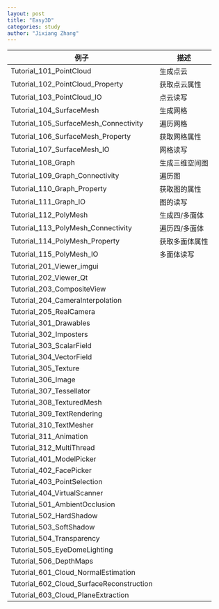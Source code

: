```yaml
---
layout: post
title: "Easy3D"
categories: study
author: "Jixiang Zhang"
---
```


| 例子                                     | 描述           |
| ---------------------------------------- | -------------- |
| Tutorial_101_PointCloud                  | 生成点云       |
| Tutorial_102_PointCloud_Property         | 获取点云属性   |
| Tutorial_103_PointCloud_IO               | 点云读写       |
| Tutorial_104_SurfaceMesh                 | 生成网格       |
| Tutorial_105_SurfaceMesh_Connectivity    | 遍历网格       |
| Tutorial_106_SurfaceMesh_Property        | 获取网格属性   |
| Tutorial_107_SurfaceMesh_IO              | 网格读写       |
| Tutorial_108_Graph                       | 生成三维空间图 |
| Tutorial_109_Graph_Connectivity          | 遍历图         |
| Tutorial_110_Graph_Property              | 获取图的属性   |
| Tutorial_111_Graph_IO                    | 图的读写       |
| Tutorial_112_PolyMesh                    | 生成四/多面体  |
| Tutorial_113_PolyMesh_Connectivity       | 遍历四/多面体  |
| Tutorial_114_PolyMesh_Property           | 获取多面体属性 |
| Tutorial_115_PolyMesh_IO                 | 多面体读写     |
| Tutorial_201_Viewer_imgui                |                |
| Tutorial_202_Viewer_Qt                   |                |
| Tutorial_203_CompositeView               |                |
| Tutorial_204_CameraInterpolation         |                |
| Tutorial_205_RealCamera                  |                |
| Tutorial_301_Drawables                   |                |
| Tutorial_302_Imposters                   |                |
| Tutorial_303_ScalarField                 |                |
| Tutorial_304_VectorField                 |                |
| Tutorial_305_Texture                     |                |
| Tutorial_306_Image                       |                |
| Tutorial_307_Tessellator                 |                |
| Tutorial_308_TexturedMesh                |                |
| Tutorial_309_TextRendering               |                |
| Tutorial_310_TextMesher                  |                |
| Tutorial_311_Animation                   |                |
| Tutorial_312_MultiThread                 |                |
| Tutorial_401_ModelPicker                 |                |
| Tutorial_402_FacePicker                  |                |
| Tutorial_403_PointSelection              |                |
| Tutorial_404_VirtualScanner              |                |
| Tutorial_501_AmbientOcclusion            |                |
| Tutorial_502_HardShadow                  |                |
| Tutorial_503_SoftShadow                  |                |
| Tutorial_504_Transparency                |                |
| Tutorial_505_EyeDomeLighting             |                |
| Tutorial_506_DepthMaps                   |                |
| Tutorial_601_Cloud_NormalEstimation      |                |
| Tutorial_602_Cloud_SurfaceReconstruction |                |
| Tutorial_603_Cloud_PlaneExtraction       |                |